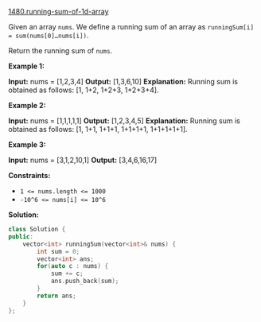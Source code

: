 [1480.running-sum-of-1d-array](https://leetcode.com/problems/running-sum-of-1d-array/)  

Given an array `nums`. We define a running sum of an array as `runningSum[i] = sum(nums[0]…nums[i])`.

Return the running sum of `nums`.

**Example 1:**

**Input:** nums = \[1,2,3,4\]
**Output:** \[1,3,6,10\]
**Explanation:** Running sum is obtained as follows: \[1, 1+2, 1+2+3, 1+2+3+4\].

**Example 2:**

**Input:** nums = \[1,1,1,1,1\]
**Output:** \[1,2,3,4,5\]
**Explanation:** Running sum is obtained as follows: \[1, 1+1, 1+1+1, 1+1+1+1, 1+1+1+1+1\].

**Example 3:**

**Input:** nums = \[3,1,2,10,1\]
**Output:** \[3,4,6,16,17\]

**Constraints:**

*   `1 <= nums.length <= 1000`
*   `-10^6 <= nums[i] <= 10^6`  



**Solution:**  

```cpp
class Solution {
public:
    vector<int> runningSum(vector<int>& nums) {
        int sum = 0;
        vector<int> ans;
        for(auto c : nums) {
            sum += c;
            ans.push_back(sum);
        }
        return ans;
    }
};
```
      